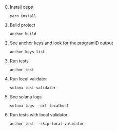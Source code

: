 0. Install deps
    ```shell
    yarn install

1. Build project
    ```shell
    anchor build

2. See anchor keys and look for the programID output
    ```shell
    anchor keys list

3. Run tests
    ```shell
    anchor test

4. Run local validator
    ```shell
    solana-test-validator

5. See solana logs
    ```shell
    solana logs --url localhost

6. Run tests with local validator
    ```shell
    anchor test --skip-local-validator